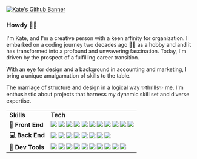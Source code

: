 [![Kate's Github Banner](./assets/banner.png)](https://katemcro.github.io/reactPortfolio/)

### Howdy 👋🏻

I'm Kate, and I'm a creative person with a keen affinity for organization. I embarked on a coding journey two decades ago 👵🏻 as a hobby and and it has transformed into a profound and unwavering fascination. Today, I'm driven by the prospect of a fulfilling career transition.

With an eye for design and a background in accounting and marketing, I bring a unique amalgamation of skills to the table.

The marriage of structure and design in a logical way ✨thrills✨ me. I'm enthusiastic about projects that harness my dynamic skill set and diverse expertise.

<table>
  <tr>
    <td><b>Skills</b></td>
    <td><b>Tech</b></td>
  </tr>
  <tr>
    <td><b>🌈 Front End</b></td>
    <td>
        <img src="https://img.shields.io/badge/React-black?logo=react&logoColor=white"> 
        <img src="https://img.shields.io/badge/JavaScript-black?logo=javascript&logoColor=white"> 
        <img src="https://img.shields.io/badge/Next.js-black?logo=next.js&logoColor=white">
        <img src="https://img.shields.io/badge/Gatsby-black?logo=gatsby&logoColor=white)">
        <img src="https://img.shields.io/badge/JQuery-black?logo=jquery&logoColor=white"> 
        <img src="https://img.shields.io/badge/Apollo%20GraphQL-black?logo=apollo%20graphql&logoColor=white">
        <img src="https://img.shields.io/badge/GraphQL-black?logo=graphql&logoColor=white"> 
        <img src="https://img.shields.io/badge/Bootstrap-black?logo=bootstrap&logoColor=white"> 
        <img src="https://img.shields.io/badge/Material%20UI-black?logo=MUI&logoColor=white"> 
        <img src="https://img.shields.io/badge/Bulma-black?logo=bulma&logoColor=white"> 
        <img src="https://img.shields.io/badge/Tailwind-black?logo=tailwind%20css&logoColor=white">
    </td>
  </tr>
  <tr>
    <td><b>💻 Back End</b></td>
    <td>
        <img src="https://img.shields.io/badge/Express-black?logo=express&logoColor=white">
        <img src="https://img.shields.io/badge/Node.js-black?logo=node.js&logoColor=white">
        <img src="https://img.shields.io/badge/Sequelize-black?logo=sequelize&logoColor=white">
        <img src="https://img.shields.io/badge/Mongo%20DB-black?logo=mongodb&logoColor=white">
        <img src="https://img.shields.io/badge/Mongoose-black?logo=mongoose&logoColor=white">
        <img src="https://img.shields.io/badge/My%20SQL-black?logo=mySql&logoColor=white">
        <img src="https://img.shields.io/badge/Postgres-black?logo=postgresql&logoColor=white">
        <img src="https://img.shields.io/badge/Hasura-black?logo=hasura&logoColor=white">
    </td>
  </tr>
  <tr>
    <td><b>📱 Dev Tools</b></td>
    <td>
        <img src="https://img.shields.io/badge/GitHub-black?logo=github&logoColor=white">
        <img src="https://img.shields.io/badge/Insomnia-black?logo=Insomnia&logoColor=white">
        <img src="https://img.shields.io/badge/Heroku-black?logo=heroku&logoColor=white">
        <img src="https://img.shields.io/badge/Figma-black?logo=figma&logoColor=white">
        <img src="https://img.shields.io/badge/Canva-black?logo=canva&logoColor=white">
        <img src="https://img.shields.io/badge/Trello-black?logo=trello&logoColor=white">
        <img src="https://img.shields.io/badge/Mailchimp-black?logo=mailchimp&logoColor=white">
        <img src="https://img.shields.io/badge/Slack-black?logo=slack&logoColor=white">
        <img src="https://img.shields.io/badge/Postman-black?logo=postman&logoColor=white">
        <img src="https://img.shields.io/badge/Jira-black?logo=jira&logoColor=white">
    </td>
  </tr>
</table>
